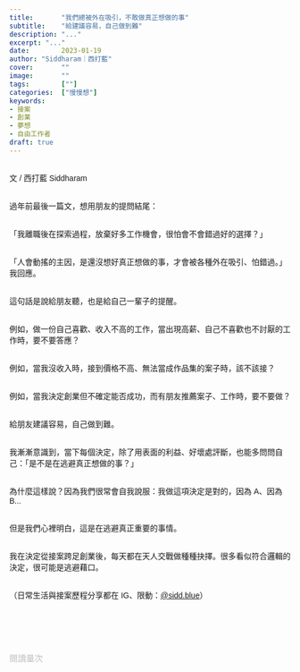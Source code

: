 ```yaml
---
title:       "我們總被外在吸引，不敢做真正想做的事"
subtitle:    "給建議容易，自己做到難"
description: "..."
excerpt: "..."
date:        2023-01-19
author: "Siddharam｜西打藍"
cover:       ""
image:       ""
tags:        [""]
categories:  ["慢慢想"]
keywords:
- 接案
- 創業
- 夢想
- 自由工作者
draft: true
---
```


<article style="font-family: 'Noto Sans TC', '微軟正黑體', sans-serif; font-weight: 300;">

<br>文 / 西打藍 Siddharam<br><br>

過年前最後一篇文，想用朋友的提問結尾：<br><br>

「我離職後在探索過程，放棄好多工作機會，很怕會不會錯過好的選擇？」<br><br>

「人會動搖的主因，是還沒想好真正想做的事，才會被各種外在吸引、怕錯過。」我回應。<br><br>

這句話是說給朋友聽，也是給自己一輩子的提醒。<br><br>

例如，做一份自己喜歡、收入不高的工作，當出現高薪、自己不喜歡也不討厭的工作時，要不要答應？<br><br>

例如，當我沒收入時，接到價格不高、無法當成作品集的案子時，該不該接？<br><br>

例如，當我決定創業但不確定能否成功，而有朋友推薦案子、工作時，要不要做？<br><br>

給朋友建議容易，自己做到難。<br><br>

我漸漸意識到，當下每個決定，除了用表面的利益、好壞處評斷，也能多問問自己：「是不是在逃避真正想做的事？」<br><br>

為什麼這樣說？因為我們很常會自我說服：我做這項決定是對的，因為 A、因為 B...<br><br>

但是我們心裡明白，這是在逃避真正重要的事情。<br><br>

我在決定從接案跨足創業後，每天都在天人交戰做種種抉擇。很多看似符合邏輯的決定，很可能是逃避藉口。<br><br>




<!-- 高職時，家人幫我選一個自己沒感覺的科系，進了資料處理科，這是在逃避選擇。<br><br>

大學時，我讓同學幫我選大學與科系，進了雲科大的工業管理系，至今都不知道到底學了什麼，我同樣在逃避做決定。<br><br>

選擇當記者，是我自己的決定，我總算沒有逃避了。<br><br>

而當網站工程師，雖然是開拓新的領域，但更本質來說，自己沒有好好思考真正要的是什麼，而是選擇高薪職業。雖然結果是好的，但我仍然在逃避。<br><br>

當自由工作者，是新的人生嘗試，更廣地開拓各種想像。但是我發現，接案是用自己的專業，成就別人的事業。嚴苛來說，本質是在逃避自己的夢想。<br><br>

例如寫下這篇文的當下，我明明已經在創業路上，卻仍然會為了錢、為有趣而接案。<br><br>

但是創業就不逃避嗎？仍然可能是逃避。<br><br>

當自己沒有想清楚創業初衷，以及深究創業內涵時，很可能只有創業的形狀，核心意義是模糊的。<br><br>

這篇文寫得很混亂，是想寫出近期自己苦惱的所思所想。<br><br>

我有很多想創業的題目，在和很多前輩、朋友請教後，都認同深入創業背後核心最重要。<br><br>

不然我就只是在做生意，不是創業。<br><br> -->




（日常生活與接案歷程分享都在 IG、限動：<a href="https://www.instagram.com/sidd.blue/" target="_blank">@sidd.blue</a>）<br><br>


<!-- <h3 class="article-h1-color"></h3><br> -->





<br><br><br>

</article>

<div style="color: #bfbfbf; font-size: 15px;" id="busuanzi_container_page_pv">
  閱讀量<span id="busuanzi_value_page_pv"></span>次
</div>

<script src="../../js/post.js"></script>





